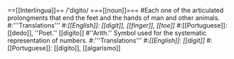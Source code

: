 ==[[Interlingua]]==
/'digito/
===[[noun]]===
#Each one of the articulated prolongments that end the feet and the hands of man and other animals.
#:'''Translations'''
#:*[[English]]: [[digit]], [[finger]], [[toe]]
#:*[[Portuguese]]: [[dedo]], ''Poet.'' [[dígito]]
#''Arith.'' Symbol used for the systematic representation of numbers.
#:'''Translations'''
#:*[[English]]: [[digit]]
#:*[[Portuguese]]: [[dígito]], [[algarismo]]